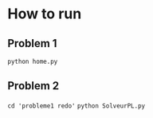 # How to run
## Problem 1
`python home.py`
## Problem 2
`cd 'probleme1 redo'`
`python SolveurPL.py`
